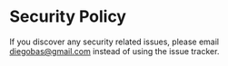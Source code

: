 # Security Policy

If you discover any security related issues, please email diegobas@gmail.com instead of using the issue tracker.
